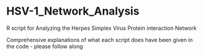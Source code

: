 HSV-1_Network_Analysis
======================

R script for Analyzing the Herpes Simplex Virus Protein interaction Network

Comprehensive explanations of what each script does have been given in the code - please follow along
